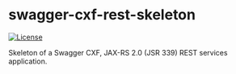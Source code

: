 # swagger-cxf-rest-skeleton


[![License](https://img.shields.io/github/license/Sylvain-Bugat/swagger-cxf-rest-skeleton.svg)](https://github.com/Sylvain-Bugat/swagger-cxf-rest-skeleton/blob/master/LICENSE)

Skeleton of a Swagger CXF, JAX-RS 2.0 (JSR 339) REST services application.
